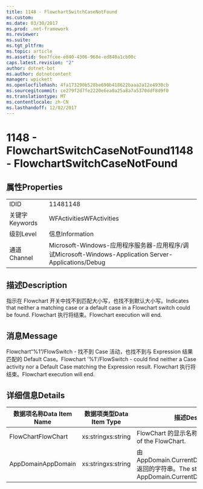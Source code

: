 ```yaml
---
title: 1148 - FlowchartSwitchCaseNotFound
ms.custom: 
ms.date: 03/30/2017
ms.prod: .net-framework
ms.reviewer: 
ms.suite: 
ms.tgt_pltfrm: 
ms.topic: article
ms.assetid: 9ee7fcee-e040-4306-968e-ed840a1cb00c
caps.latest.revision: "2"
author: dotnet-bot
ms.author: dotnetcontent
manager: wpickett
ms.openlocfilehash: 4fa173290b528be690b418622baaa2a12e4930cb
ms.sourcegitcommit: ce279f2d7fe2220e6ea0a25a8a7a5370ddf8d9f0
ms.translationtype: MT
ms.contentlocale: zh-CN
ms.lasthandoff: 12/02/2017
---
```

# <a name="1148---flowchartswitchcasenotfound"></a><span data-ttu-id="0c2ef-102">1148 - FlowchartSwitchCaseNotFound</span><span class="sxs-lookup"><span data-stu-id="0c2ef-102">1148 - FlowchartSwitchCaseNotFound</span></span>
## <a name="properties"></a><span data-ttu-id="0c2ef-103">属性</span><span class="sxs-lookup"><span data-stu-id="0c2ef-103">Properties</span></span>  
  
|||  
|-|-|  
|<span data-ttu-id="0c2ef-104">ID</span><span class="sxs-lookup"><span data-stu-id="0c2ef-104">ID</span></span>|<span data-ttu-id="0c2ef-105">1148</span><span class="sxs-lookup"><span data-stu-id="0c2ef-105">1148</span></span>|  
|<span data-ttu-id="0c2ef-106">关键字</span><span class="sxs-lookup"><span data-stu-id="0c2ef-106">Keywords</span></span>|<span data-ttu-id="0c2ef-107">WFActivities</span><span class="sxs-lookup"><span data-stu-id="0c2ef-107">WFActivities</span></span>|  
|<span data-ttu-id="0c2ef-108">级别</span><span class="sxs-lookup"><span data-stu-id="0c2ef-108">Level</span></span>|<span data-ttu-id="0c2ef-109">信息</span><span class="sxs-lookup"><span data-stu-id="0c2ef-109">Information</span></span>|  
|<span data-ttu-id="0c2ef-110">通道</span><span class="sxs-lookup"><span data-stu-id="0c2ef-110">Channel</span></span>|<span data-ttu-id="0c2ef-111">Microsoft-Windows-应用程序服务器-应用程序/调试</span><span class="sxs-lookup"><span data-stu-id="0c2ef-111">Microsoft-Windows-Application Server-Applications/Debug</span></span>|  
  
## <a name="description"></a><span data-ttu-id="0c2ef-112">描述</span><span class="sxs-lookup"><span data-stu-id="0c2ef-112">Description</span></span>  
 <span data-ttu-id="0c2ef-113">指示在 Flowchart 开关中找不到匹配大小写，也找不到默认大小写。</span><span class="sxs-lookup"><span data-stu-id="0c2ef-113">Indicates that neither a matching case or a default case in a Flowchart switch could be found.</span></span> <span data-ttu-id="0c2ef-114">Flowchart 执行将结束。</span><span class="sxs-lookup"><span data-stu-id="0c2ef-114">Flowchart execution will end.</span></span>  
  
## <a name="message"></a><span data-ttu-id="0c2ef-115">消息</span><span class="sxs-lookup"><span data-stu-id="0c2ef-115">Message</span></span>  
 <span data-ttu-id="0c2ef-116">Flowchart“%1”/FlowSwitch - 找不到 Case 活动，也找不到与 Expression 结果匹配的 Default Case。</span><span class="sxs-lookup"><span data-stu-id="0c2ef-116">Flowchart '%1'/FlowSwitch - could find neither a Case activity nor a Default Case matching the Expression result.</span></span> <span data-ttu-id="0c2ef-117">Flowchart 执行将结束。</span><span class="sxs-lookup"><span data-stu-id="0c2ef-117">Flowchart execution will end.</span></span>  
  
## <a name="details"></a><span data-ttu-id="0c2ef-118">详细信息</span><span class="sxs-lookup"><span data-stu-id="0c2ef-118">Details</span></span>  
  
|<span data-ttu-id="0c2ef-119">数据项名称</span><span class="sxs-lookup"><span data-stu-id="0c2ef-119">Data Item Name</span></span>|<span data-ttu-id="0c2ef-120">数据项类型</span><span class="sxs-lookup"><span data-stu-id="0c2ef-120">Data Item Type</span></span>|<span data-ttu-id="0c2ef-121">描述</span><span class="sxs-lookup"><span data-stu-id="0c2ef-121">Description</span></span>|  
|--------------------|--------------------|-----------------|  
|<span data-ttu-id="0c2ef-122">FlowChart</span><span class="sxs-lookup"><span data-stu-id="0c2ef-122">FlowChart</span></span>|<span data-ttu-id="0c2ef-123">xs:string</span><span class="sxs-lookup"><span data-stu-id="0c2ef-123">xs:string</span></span>|<span data-ttu-id="0c2ef-124">FlowChart 的显示名称。</span><span class="sxs-lookup"><span data-stu-id="0c2ef-124">The display name of the FlowChart.</span></span>|  
|<span data-ttu-id="0c2ef-125">AppDomain</span><span class="sxs-lookup"><span data-stu-id="0c2ef-125">AppDomain</span></span>|<span data-ttu-id="0c2ef-126">xs:string</span><span class="sxs-lookup"><span data-stu-id="0c2ef-126">xs:string</span></span>|<span data-ttu-id="0c2ef-127">由 AppDomain.CurrentDomain.FriendlyName 返回的字符串。</span><span class="sxs-lookup"><span data-stu-id="0c2ef-127">The string returned by AppDomain.CurrentDomain.FriendlyName.</span></span>|
